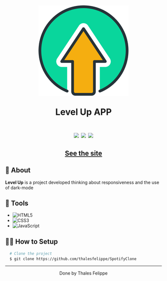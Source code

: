 
<h1 align="center">
  <img 
    src="https://raw.githubusercontent.com/thalesfelippe/LevelUp-app-page/main/img/favicon.png"
  />
  <p>Level Up APP</p>
</h1>

<h1 align="center">
<img src="https://media.giphy.com/media/ibf9qKLXrlsFuNtoQe/giphy.gif"
  />
  <img src="https://media.giphy.com/media/uEALfNcD2oL3UwCdKZ/giphy.gif"
  />
  <img src="https://media.giphy.com/media/zEwYRJ1CcxBkjXShsm/giphy.gif"
  />
</h1>

<h2 align="center">
  <a href="https://thalesfelippe.github.io/LevelUp-app-page/index.html" target="_blank">See the site</a>
</h2>

## 🧾 About

**Level Up** is a project developed thinking about responsiveness and the use of dark-mode

## 🔧 Tools
 - ![HTML5](https://img.shields.io/badge/-HTML5-E34F26?style=flat-square&logo=html5&logoColor=white)
 - ![CSS3](https://img.shields.io/badge/-CSS3-549FDE?style=flat-square&logo=css3&logoColor=white)
 - ![JavaScript](https://img.shields.io/badge/-JavaScript-F7B93E?style=flat-square&logo=javascript&logoColor=fff)

## 👨‍💻 How to Setup

```bash
  # Clone the project
  $ git clone https://github.com/thalesfelippe/SpotifyClone
```
---

<p align="center">Done by Thales Felippe</p>
